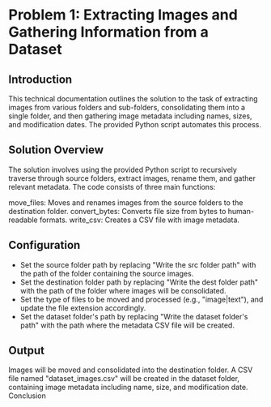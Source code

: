 # Problem 1: Extracting Images and Gathering Information from a Dataset
## Introduction
This technical documentation outlines the solution to the task of extracting images from various folders and sub-folders,
consolidating them into a single folder, and then gathering image metadata including names, sizes, and modification dates.
The provided Python script automates this process.

## Solution Overview
The solution involves using the provided Python script to recursively traverse through source folders, extract images, rename them, and gather relevant metadata. The code consists of three main functions:

move_files: Moves and renames images from the source folders to the destination folder.
convert_bytes: Converts file size from bytes to human-readable formats.
write_csv: Creates a CSV file with image metadata.

## Configuration
- Set the source folder path by replacing "Write the src folder path" with the path of the folder containing the source images.
- Set the destination folder path by replacing "Write the dest folder path" with the path of the folder where images will be consolidated.
- Set the type of files to be moved and processed (e.g., "image|text"), and update the file extension accordingly.
- Set the dataset folder's path by replacing "Write the dataset folder's path" with the path where the metadata CSV file will be created.

## Output
Images will be moved and consolidated into the destination folder.
A CSV file named "dataset_images.csv" will be created in the dataset folder, containing image metadata including name, size, and modification date.
Conclusion
